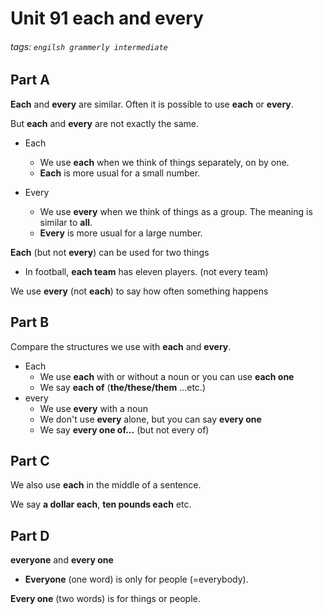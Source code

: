 # Unit 91 **each** and **every**
###### tags: `engilsh grammerly intermediate`

## Part A 
**Each** and **every** are similar. Often it is possible to use **each** or **every**.

But **each** and **every** are not exactly the same.
- Each
    - We use **each** when we think of things separately, on by one.
    - **Each** is more usual for a small number.

- Every
    - We use **every** when we think of things as a group. The meaning is similar to **all**.
    - **Every** is more usual for a large number.

**Each** (but not **every**) can be used for two things
- In football, **each team** has eleven players. (not every team)

We use **every** (not **each**) to say how often something happens

## Part B
Compare the structures we use with **each** and **every**.
- Each
    - We use **each** with or without a noun or you can use **each one**
    - We say **each of** (**the/these/them** ...etc.)
- every
    - We use **every** with a noun
    - We don't use **every** alone, but you can say **every one**
    - We say **every one of...** (but not every of)

## Part C
We also use **each** in the middle of a sentence.

We say **a dollar each**, **ten pounds each** etc.

## Part D
**everyone** and **every one**
- **Everyone** (one word) is only for people (=everybody).

**Every one** (two words) is for things or people.